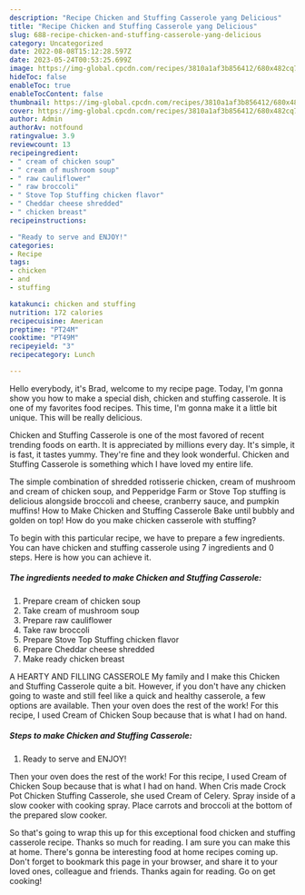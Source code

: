 ```yaml
---
description: "Recipe Chicken and Stuffing Casserole yang Delicious"
title: "Recipe Chicken and Stuffing Casserole yang Delicious"
slug: 688-recipe-chicken-and-stuffing-casserole-yang-delicious
category: Uncategorized
date: 2022-08-08T15:12:28.597Z
date: 2023-05-24T00:53:25.699Z
image: https://img-global.cpcdn.com/recipes/3810a1af3b856412/680x482cq70/chicken-and-stuffing-casserole-recipe-main-photo.jpg
hideToc: false
enableToc: true
enableTocContent: false
thumbnail: https://img-global.cpcdn.com/recipes/3810a1af3b856412/680x482cq70/chicken-and-stuffing-casserole-recipe-main-photo.jpg
cover: https://img-global.cpcdn.com/recipes/3810a1af3b856412/680x482cq70/chicken-and-stuffing-casserole-recipe-main-photo.jpg
author: Admin
authorAv: notfound
ratingvalue: 3.9
reviewcount: 13
recipeingredient:
- " cream of chicken soup"
- " cream of mushroom soup"
- " raw cauliflower"
- " raw broccoli"
- " Stove Top Stuffing chicken flavor"
- " Cheddar cheese shredded"
- " chicken breast"
recipeinstructions:

- "Ready to serve and ENJOY!"
categories:
- Recipe
tags:
- chicken
- and
- stuffing

katakunci: chicken and stuffing 
nutrition: 172 calories
recipecuisine: American
preptime: "PT24M"
cooktime: "PT49M"
recipeyield: "3"
recipecategory: Lunch

---
```



Hello everybody, it's Brad, welcome to my recipe page. Today, I'm gonna show you how to make a special dish, chicken and stuffing casserole. It is one of my favorites food recipes. This time, I'm gonna make it a little bit unique. This will be really delicious.

Chicken and Stuffing Casserole is one of the most favored of recent trending foods on earth. It is appreciated by millions every day. It's simple, it is fast, it tastes yummy. They're fine and they look wonderful. Chicken and Stuffing Casserole is something which I have loved my entire life.

The simple combination of shredded rotisserie chicken, cream of mushroom and cream of chicken soup, and Pepperidge Farm or Stove Top stuffing is delicious alongside broccoli and cheese, cranberry sauce, and pumpkin muffins! How to Make Chicken and Stuffing Casserole Bake until bubbly and golden on top! How do you make chicken casserole with stuffing?


To begin with this particular recipe, we have to prepare a few ingredients. You can have chicken and stuffing casserole using 7 ingredients and 0 steps. Here is how you can achieve it.

<!--inarticleads1-->

##### The ingredients needed to make Chicken and Stuffing Casserole:

1. Prepare  cream of chicken soup
1. Take  cream of mushroom soup
1. Prepare  raw cauliflower
1. Take  raw broccoli
1. Prepare  Stove Top Stuffing chicken flavor
1. Prepare  Cheddar cheese shredded
1. Make ready  chicken breast


A HEARTY AND FILLING CASSEROLE My family and I make this Chicken and Stuffing Casserole quite a bit. However, if you don&#39;t have any chicken going to waste and still feel like a quick and healthy casserole, a few options are available. Then your oven does the rest of the work! For this recipe, I used Cream of Chicken Soup because that is what I had on hand. 

<!--inarticleads2-->

##### Steps to make Chicken and Stuffing Casserole:


1. Ready to serve and ENJOY!

Then your oven does the rest of the work! For this recipe, I used Cream of Chicken Soup because that is what I had on hand. When Cris made Crock Pot Chicken Stuffing Casserole, she used Cream of Celery. Spray inside of a slow cooker with cooking spray. Place carrots and broccoli at the bottom of the prepared slow cooker. 

So that's going to wrap this up for this exceptional food chicken and stuffing casserole recipe. Thanks so much for reading. I am sure you can make this at home. There's gonna be interesting food at home recipes coming up. Don't forget to bookmark this page in your browser, and share it to your loved ones, colleague and friends. Thanks again for reading. Go on get cooking!
